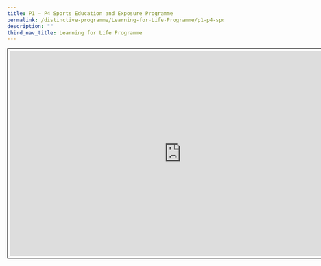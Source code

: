 ```yaml
---
title: P1 – P4 Sports Education and Exposure Programme
permalink: /distinctive-programme/Learning-for-Life-Programme/p1-p4-sports-education-and-exposure-programme/
description: ""
third_nav_title: Learning for Life Programme
---
```

<iframe allowfullscreen="true" height="479" width="800" frameborder="0" style="border:1px solid black; padding:5px" src="https://docs.google.com/presentation/d/e/2PACX-1vQmPo9L97QaB3CoUzfNk___xxpgwoCVITorBco2MnK8QqR6psuvbydlqJhNJ3kAr0KeW8IysgHqmv7x/embed?start=true&amp;loop=true&amp;delayms=3000"></iframe>